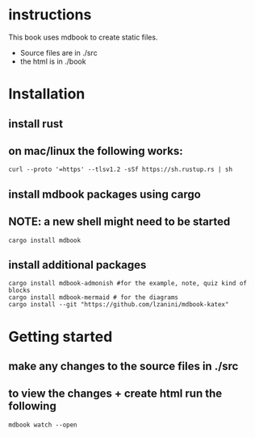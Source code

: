 # instructions

This book uses mdbook to create static files. 
- Source files are in ./src
- the html is in ./book


# Installation

## install rust
## on mac/linux the following works:
```
curl --proto '=https' --tlsv1.2 -sSf https://sh.rustup.rs | sh
```

## install mdbook packages using cargo
## NOTE: a new shell might need to be started
```
cargo install mdbook
```

## install additional packages
```
cargo install mdbook-admonish #for the example, note, quiz kind of blocks
cargo install mdbook-mermaid # for the diagrams
cargo install --git "https://github.com/lzanini/mdbook-katex"
```

# Getting started
## make any changes to the source files in ./src
## to view the changes + create html run the following
```
mdbook watch --open
```
